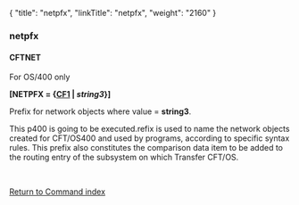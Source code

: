 {
    "title": "netpfx",
    "linkTitle": "netpfx",
    "weight": "2160"
}<span id="netpfx"></span>

### netpfx

#### CFTNET

For OS/400 only

**\[NETPFX = {<u>CF1</u> | *string3*}\]**

Prefix for network objects where value = **string3**.

This p400 is going to be executed.refix is used to name the network
objects created for CFT/OS400 and used by programs, according to specific
syntax rules. This prefix also constitutes the comparison data item to
be added to the routing entry of the subsystem on which  <span class="mc-variable axway_variables.Component_Short_Name variable">Transfer CFT</span>/OS.

 

[Return to Command index](../../)
